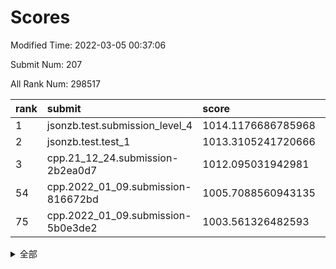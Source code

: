 # Scores

Modified Time: 2022-03-05 00:37:06

Submit Num: 207

All Rank Num: 298517

| rank |               submit               |       score        |       sigma        | pk_num |
| :--- | :--------------------------------- | :----------------- | :----------------- | :----- |
| 1    | jsonzb.test.submission_level_4     | 1014.1176686785968 | 0.8175898057787315 | 5766   |
| 2    | jsonzb.test.test_1                 | 1013.3105241720666 | 0.8255403720153262 | 5771   |
| 3    | cpp.21_12_24.submission-2b2ea0d7   | 1012.095031942981  | 0.7850426819063808 | 5768   |
| 54   | cpp.2022_01_09.submission-816672bd | 1005.7088560943135 | 0.7184663557415973 | 5760   |
| 75   | cpp.2022_01_09.submission-5b0e3de2 | 1003.561326482593  | 0.7241697952890889 | 5768   |


<details>
<summary>全部</summary>

| rank |                 submit                 |       score        |       sigma        | pk_num |
| :--- | :------------------------------------- | :----------------- | :----------------- | :----- |
| 1    | jsonzb.test.submission_level_4         | 1014.1176686785968 | 0.8175898057787315 | 5766   |
| 2    | jsonzb.test.test_1                     | 1013.3105241720666 | 0.8255403720153262 | 5771   |
| 3    | cpp.21_12_24.submission-2b2ea0d7       | 1012.095031942981  | 0.7850426819063808 | 5768   |
| 4    | gobigger.level_3.submission_level_3_35 | 1011.39972623036   | 0.7685895400730006 | 5768   |
| 5    | gobigger.level_3.submission_level_3_0  | 1011.1976974202615 | 0.7764187823609681 | 5765   |
| 6    | gobigger.level_3.submission_level_3_26 | 1011.1837995930161 | 0.770437607532116  | 5770   |
| 7    | gobigger.level_3.submission_level_3_44 | 1011.0340231272588 | 0.7708773801671963 | 5768   |
| 8    | gobigger.level_3.submission_level_3_32 | 1011.0164590440494 | 0.7789161143921229 | 5766   |
| 9    | gobigger.level_3.submission_level_3_10 | 1010.9287727633492 | 0.7693355661213662 | 5768   |
| 10   | gobigger.level_3.submission_level_3_4  | 1010.9151191420443 | 0.7609205776163238 | 5770   |
| 11   | gobigger.level_3.submission_level_3_29 | 1010.8937837656418 | 0.7598605107459058 | 5766   |
| 12   | gobigger.level_3.submission_level_3_46 | 1010.8792002616306 | 0.7664542037799618 | 5764   |
| 13   | gobigger.level_3.submission_level_3_1  | 1010.8262773524206 | 0.7935697246244021 | 5769   |
| 14   | gobigger.level_3.submission_level_3_3  | 1010.8200045387454 | 0.7706558914365728 | 5767   |
| 15   | gobigger.level_3.submission_level_3_28 | 1010.6574176418693 | 0.749290414345968  | 5771   |
| 16   | gobigger.level_3.submission_level_3_30 | 1010.567359501275  | 0.7790904118678234 | 5768   |
| 17   | gobigger.level_3.submission_level_3_36 | 1010.5520681429899 | 0.7700642894360722 | 5770   |
| 18   | gobigger.level_3.submission_level_3_34 | 1010.501814264373  | 0.7733561759698322 | 5774   |
| 19   | gobigger.level_3.submission_level_3_24 | 1010.3882573431093 | 0.7603667878669256 | 5769   |
| 20   | gobigger.level_3.submission_level_3_8  | 1010.3793890997606 | 0.7784443193064383 | 5771   |
| 21   | gobigger.level_3.submission_level_3_38 | 1010.2135552008498 | 0.7588238795498569 | 5772   |
| 22   | gobigger.level_3.submission_level_3_7  | 1010.2076618105851 | 0.7635290686040457 | 5768   |
| 23   | gobigger.level_3.submission_level_3_16 | 1010.1921905807931 | 0.7618546883935112 | 5769   |
| 24   | gobigger.level_3.submission_level_3_42 | 1010.1414184938099 | 0.7625863383743682 | 5769   |
| 25   | gobigger.level_3.submission_level_3_14 | 1010.0875496137743 | 0.7718767338615886 | 5768   |
| 26   | gobigger.level_3.submission_level_3_43 | 1010.0748064139334 | 0.7701309733401837 | 5768   |
| 27   | gobigger.level_3.submission_level_3_6  | 1010.059170607368  | 0.7713100068305239 | 5769   |
| 28   | gobigger.level_3.submission_level_3_41 | 1009.9706129542491 | 0.758470992007686  | 5768   |
| 29   | gobigger.level_3.submission_level_3_9  | 1009.964138291259  | 0.7543311983910141 | 5767   |
| 30   | gobigger.level_3.submission_level_3_22 | 1009.923194063876  | 0.7644467523316687 | 5772   |
| 31   | gobigger.level_3.submission_level_3_2  | 1009.900058133454  | 0.7762195563228738 | 5767   |
| 32   | gobigger.level_3.submission_level_3_45 | 1009.8757749191287 | 0.7459917334129201 | 5768   |
| 33   | gobigger.level_3.submission_level_3_15 | 1009.8714273732319 | 0.7625844482775458 | 5766   |
| 34   | gobigger.level_3.submission_level_3_33 | 1009.7764177681398 | 0.776391888356282  | 5768   |
| 35   | gobigger.level_3.submission_level_3_31 | 1009.7581229983017 | 0.7693505126797916 | 5768   |
| 36   | gobigger.level_3.submission_level_3_37 | 1009.74391785738   | 0.759814321852584  | 5767   |
| 37   | gobigger.level_3.submission_level_3_27 | 1009.5050989574145 | 0.7615136252935643 | 5767   |
| 38   | gobigger.level_3.submission_level_3_11 | 1009.3890202078437 | 0.7681192261134243 | 5767   |
| 39   | gobigger.level_3.submission_level_3_21 | 1009.3855084257943 | 0.7455535651866309 | 5766   |
| 40   | gobigger.level_3.submission_level_3_40 | 1009.356534276399  | 0.7350249898182544 | 5763   |
| 41   | gobigger.level_3.submission_level_3_47 | 1009.3512516302077 | 0.7370825419935962 | 5774   |
| 42   | gobigger.level_3.submission_level_3_49 | 1009.3349315838635 | 0.7560315684983304 | 5769   |
| 43   | gobigger.level_3.submission_level_3_48 | 1009.2682023507839 | 0.7365121152794643 | 5770   |
| 44   | gobigger.level_3.submission_level_3_17 | 1009.2136643147999 | 0.7513082463031487 | 5767   |
| 45   | gobigger.level_3.submission_level_3_25 | 1009.1753875878369 | 0.7534370231997649 | 5770   |
| 46   | gobigger.level_3.submission_level_3_23 | 1009.1548668303002 | 0.7456313351050289 | 5769   |
| 47   | gobigger.level_3.submission_level_3_39 | 1008.9299146603395 | 0.7519483172429701 | 5766   |
| 48   | gobigger.level_3.submission_level_3_12 | 1008.8704516893075 | 0.7232070423941968 | 5773   |
| 49   | gobigger.level_3.submission_level_3_13 | 1008.8702030120986 | 0.7704307220558351 | 5768   |
| 50   | gobigger.level_3.submission_level_3_18 | 1008.8165673559994 | 0.7407106081970668 | 5771   |
| 51   | gobigger.level_3.submission_level_3_19 | 1008.4115102956762 | 0.7503424376660839 | 5766   |
| 52   | gobigger.level_3.submission_level_3_5  | 1008.160352421138  | 0.732179158968648  | 5770   |
| 53   | gobigger.level_3.submission_level_3_20 | 1007.7617943255093 | 0.7243777070889358 | 5768   |
| 54   | cpp.2022_01_09.submission-816672bd     | 1005.7088560943135 | 0.7184663557415973 | 5760   |
| 55   | gobigger.level_1.submission_level_1_47 | 1004.8184338903742 | 0.733132601401142  | 5773   |
| 56   | gobigger.level_1.submission_level_1_8  | 1004.7218255000624 | 0.7260739192964095 | 5772   |
| 57   | gobigger.level_1.submission_level_1_15 | 1004.5692157491296 | 0.7097457026532248 | 5772   |
| 58   | gobigger.level_1.submission_level_1_24 | 1004.4758217211156 | 0.7230403140478975 | 5770   |
| 59   | gobigger.level_1.submission_level_1_10 | 1004.4433961264306 | 0.7183637190885743 | 5768   |
| 60   | gobigger.level_1.submission_level_1_14 | 1004.3036846089535 | 0.7326192629251865 | 5768   |
| 61   | gobigger.level_1.submission_level_1_35 | 1004.2607235482611 | 0.7175449220910598 | 5767   |
| 62   | gobigger.level_1.submission_level_1_27 | 1004.1820563071403 | 0.7225361121365782 | 5766   |
| 63   | gobigger.level_1.submission_level_1_46 | 1004.1662948073993 | 0.7106488493941215 | 5770   |
| 64   | gobigger.level_1.submission_level_1_38 | 1004.1546913722517 | 0.7068691545741957 | 5765   |
| 65   | gobigger.level_1.submission_level_1_1  | 1004.125313804445  | 0.7285889232890592 | 5769   |
| 66   | gobigger.level_1.submission_level_1_5  | 1003.9729880716596 | 0.7130306182427915 | 5766   |
| 67   | gobigger.level_1.submission_level_1_21 | 1003.9300888324406 | 0.7050360424225735 | 5768   |
| 68   | gobigger.level_1.submission_level_1_42 | 1003.7711571558635 | 0.7150586214941679 | 5772   |
| 69   | gobigger.level_1.submission_level_1_44 | 1003.7652349215218 | 0.7115683294902495 | 5766   |
| 70   | gobigger.level_1.submission_level_1_28 | 1003.6956345808993 | 0.7123868177065479 | 5767   |
| 71   | gobigger.level_1.submission_level_1_9  | 1003.6885583356756 | 0.7307339416464983 | 5769   |
| 72   | gobigger.level_1.submission_level_1_22 | 1003.6269498198986 | 0.7258947284439417 | 5765   |
| 73   | gobigger.level_1.submission_level_1_0  | 1003.5814633579622 | 0.7138200107702191 | 5766   |
| 74   | gobigger.level_1.submission_level_1_43 | 1003.5635744059333 | 0.7267972689013137 | 5765   |
| 75   | cpp.2022_01_09.submission-5b0e3de2     | 1003.561326482593  | 0.7241697952890889 | 5768   |
| 76   | gobigger.level_1.submission_level_1_12 | 1003.5611059702152 | 0.7220112595158749 | 5762   |
| 77   | gobigger.level_1.submission_level_1_49 | 1003.5002181995936 | 0.733809398249563  | 5767   |
| 78   | gobigger.level_1.submission_level_1_34 | 1003.4625212894739 | 0.714775487001911  | 5770   |
| 79   | gobigger.level_1.submission_level_1_40 | 1003.284512633022  | 0.7122172027896281 | 5770   |
| 80   | gobigger.level_1.submission_level_1_48 | 1003.2833864670157 | 0.7221282636867576 | 5771   |
| 81   | gobigger.level_1.submission_level_1_29 | 1003.2152512313081 | 0.7046649480529236 | 5769   |
| 82   | gobigger.level_1.submission_level_1_37 | 1003.2106526449697 | 0.7054891033508699 | 5769   |
| 83   | gobigger.level_1.submission_level_1_6  | 1003.185319910243  | 0.7189414548412432 | 5765   |
| 84   | gobigger.level_1.submission_level_1_33 | 1003.1645759232355 | 0.7240791967639686 | 5768   |
| 85   | gobigger.level_1.submission_level_1_18 | 1003.1455846104269 | 0.7223526763859577 | 5772   |
| 86   | gobigger.level_1.submission_level_1_16 | 1003.1157225783926 | 0.717424541567379  | 5766   |
| 87   | gobigger.level_1.submission_level_1_2  | 1003.0323294373752 | 0.7163078350439269 | 5770   |
| 88   | gobigger.level_1.submission_level_1_39 | 1002.9855630626054 | 0.7106012590798955 | 5768   |
| 89   | gobigger.level_1.submission_level_1_7  | 1002.9852908824561 | 0.7209840773150245 | 5770   |
| 90   | gobigger.level_1.submission_level_1_13 | 1002.9263451289918 | 0.7293729910584626 | 5769   |
| 91   | gobigger.level_1.submission_level_1_36 | 1002.920726420663  | 0.7137329410297809 | 5765   |
| 92   | gobigger.level_1.submission_level_1_45 | 1002.9010270109026 | 0.7089027853049776 | 5771   |
| 93   | gobigger.level_1.submission_level_1_4  | 1002.8528875130746 | 0.7099179180075545 | 5768   |
| 94   | gobigger.level_1.submission_level_1_30 | 1002.830717028201  | 0.7000144805763528 | 5775   |
| 95   | gobigger.level_1.submission_level_1_32 | 1002.8300152986877 | 0.7097580375043456 | 5766   |
| 96   | gobigger.level_1.submission_level_1_3  | 1002.7779397132674 | 0.7134501122680278 | 5770   |
| 97   | gobigger.level_1.submission_level_1_11 | 1002.7507085261568 | 0.7112798713463182 | 5767   |
| 98   | gobigger.level_1.submission_level_1_20 | 1002.7495414270448 | 0.7100898062070568 | 5766   |
| 99   | gobigger.level_1.submission_level_1_41 | 1002.744842043108  | 0.7164913838057178 | 5769   |
| 100  | gobigger.level_1.submission_level_1_31 | 1002.6859351361958 | 0.7155026939273564 | 5763   |
| 101  | gobigger.level_1.submission_level_1_17 | 1002.6352051199337 | 0.7202348388667782 | 5774   |
| 102  | gobigger.level_1.submission_level_1_23 | 1002.2363860135498 | 0.7130905431813843 | 5766   |
| 103  | gobigger.level_1.submission_level_1_19 | 1002.1336956741048 | 0.7109358151259549 | 5771   |
| 104  | gobigger.level_1.submission_level_1_25 | 1001.6617270114604 | 0.716270900791245  | 5772   |
| 105  | gobigger.level_1.submission_level_1_26 | 1000.6483391281891 | 0.7148578877798439 | 5769   |
| 106  | gobigger.random.submission_random_5    | 997.4376364597085  | 0.7016437322166749 | 5769   |
| 107  | gobigger.random.submission_random_19   | 997.3046000044884  | 0.7123289838644222 | 5770   |
| 108  | gobigger.random.submission_random_29   | 996.9131667839307  | 0.7143644003361256 | 5768   |
| 109  | gobigger.random.submission_random_48   | 996.7167487950467  | 0.7090324365737078 | 5768   |
| 110  | gobigger.random.submission_random_16   | 996.6828189026277  | 0.7102274990271665 | 5766   |
| 111  | gobigger.random.submission_random_37   | 996.5595030274997  | 0.6995022654221594 | 5762   |
| 112  | gobigger.random.submission_random_3    | 996.5066414463256  | 0.7112050105392057 | 5766   |
| 113  | gobigger.random.submission_random_17   | 996.4775245537397  | 0.7133520489495433 | 5769   |
| 114  | gobigger.random.submission_random_32   | 996.4152264860298  | 0.7168502758116171 | 5769   |
| 115  | gobigger.random.submission_random_34   | 996.4142984794116  | 0.70716298520949   | 5770   |
| 116  | gobigger.random.submission_random_30   | 996.2928886950288  | 0.7054882777603966 | 5769   |
| 117  | gobigger.random.submission_random_11   | 996.2100694426365  | 0.7104574600237512 | 5767   |
| 118  | gobigger.random.submission_random_44   | 996.1983009917051  | 0.7126453446107375 | 5767   |
| 119  | gobigger.random.submission_random_27   | 996.1683766447452  | 0.7045289087531409 | 5770   |
| 120  | gobigger.random.submission_random_8    | 996.1640615337166  | 0.7027330014135788 | 5770   |
| 121  | gobigger.random.submission_random_45   | 996.1595236964691  | 0.7002599440648235 | 5768   |
| 122  | gobigger.random.submission_random_13   | 996.133397907488   | 0.7104064257498152 | 5770   |
| 123  | gobigger.random.submission_random_41   | 996.1279727822382  | 0.7231882753261167 | 5765   |
| 124  | gobigger.random.submission_random_36   | 996.1215094815327  | 0.7016842813317772 | 5774   |
| 125  | gobigger.random.submission_random_42   | 996.1180748614338  | 0.7078304392010765 | 5771   |
| 126  | gobigger.random.submission_random_1    | 996.0956706381342  | 0.7098860391196277 | 5767   |
| 127  | gobigger.random.submission_random_28   | 996.0285243686234  | 0.7078797955128365 | 5769   |
| 128  | gobigger.random.submission_random_35   | 996.0231724438413  | 0.7045948261035154 | 5773   |
| 129  | gobigger.random.submission_random_38   | 996.0157468734045  | 0.7045419062755116 | 5764   |
| 130  | gobigger.random.submission_random_2    | 996.0061591813532  | 0.7080961277355425 | 5766   |
| 131  | gobigger.random.submission_random_24   | 995.989290399929   | 0.7022678386361998 | 5762   |
| 132  | gobigger.random.submission_random_25   | 995.9301500344476  | 0.7180503182456354 | 5770   |
| 133  | gobigger.random.submission_random_43   | 995.923301413858   | 0.7236863289670418 | 5764   |
| 134  | gobigger.random.submission_random_14   | 995.9173551625786  | 0.7060478033825967 | 5769   |
| 135  | gobigger.random.submission_random_7    | 995.8979306822907  | 0.7142282497646789 | 5768   |
| 136  | gobigger.random.submission_random_46   | 995.8550423550232  | 0.708114621365054  | 5765   |
| 137  | gobigger.random.submission_random_12   | 995.8387897093198  | 0.7055694179317551 | 5769   |
| 138  | gobigger.random.submission_random_6    | 995.8227405960303  | 0.7072483725234932 | 5773   |
| 139  | gobigger.random.submission_random_9    | 995.7956639246476  | 0.7306483736516026 | 5774   |
| 140  | gobigger.random.submission_random_22   | 995.768249447859   | 0.7074854663981182 | 5770   |
| 141  | gobigger.random.submission_random_26   | 995.73409862021    | 0.7171735693094856 | 5766   |
| 142  | gobigger.random.submission_random_21   | 995.7215098992033  | 0.7138024720234108 | 5771   |
| 143  | gobigger.random.submission_random_39   | 995.6240705385129  | 0.7090858606545254 | 5771   |
| 144  | gobigger.random.submission_random_31   | 995.5708415266284  | 0.7075819042777245 | 5767   |
| 145  | gobigger.random.submission_random_23   | 995.5609059204996  | 0.7036995960762108 | 5766   |
| 146  | gobigger.random.submission_random_33   | 995.5341939308621  | 0.7140364767876356 | 5772   |
| 147  | gobigger.random.submission_random_0    | 995.5277482364519  | 0.7190219750376226 | 5769   |
| 148  | gobigger.random.submission_random_20   | 995.4906060834334  | 0.7142157767537411 | 5769   |
| 149  | gobigger.random.submission_random_4    | 995.4803244130678  | 0.7130766661166266 | 5770   |
| 150  | gobigger.random.submission_random_15   | 995.3595972437041  | 0.706961278633791  | 5769   |
| 151  | gobigger.random.submission_random_10   | 995.3495903906872  | 0.7103518919553936 | 5767   |
| 152  | gobigger.random.submission_random_18   | 995.3453297391443  | 0.7143599687269434 | 5758   |
| 153  | gobigger.random.submission_random_47   | 995.3206003610048  | 0.7101193721165062 | 5773   |
| 154  | gobigger.random.submission_random_49   | 994.6953612138503  | 0.7266672793451505 | 5765   |
| 155  | gobigger.level_2.submission_level_2_23 | 994.5746292226715  | 0.719667305722158  | 5769   |
| 156  | gobigger.level_2.submission_level_2_19 | 994.3841381727335  | 0.7272044012727417 | 5769   |
| 157  | gobigger.random.submission_random_40   | 994.2668773187647  | 0.7293541756432241 | 5772   |
| 158  | gobigger.level_2.submission_level_2_39 | 994.0498462547786  | 0.7211612005236744 | 5769   |
| 159  | gobigger.level_2.submission_level_2_24 | 993.8529754479245  | 0.7347975288805665 | 5765   |
| 160  | gobigger.level_2.submission_level_2_38 | 993.4129953826557  | 0.7435178297876085 | 5768   |
| 161  | gobigger.level_2.submission_level_2_1  | 993.2827297221584  | 0.7410247427460842 | 5773   |
| 162  | gobigger.level_2.submission_level_2_28 | 992.9135204591693  | 0.7464814838719882 | 5769   |
| 163  | gobigger.level_2.submission_level_2_40 | 992.9118081396963  | 0.7383242624793684 | 5773   |
| 164  | gobigger.level_2.submission_level_2_17 | 992.9083950058692  | 0.755045913600365  | 5772   |
| 165  | gobigger.level_2.submission_level_2_6  | 992.8465564727464  | 0.7431825398016749 | 5765   |
| 166  | gobigger.level_2.submission_level_2_8  | 992.8207879689085  | 0.7362281638630195 | 5767   |
| 167  | gobigger.level_2.submission_level_2_48 | 992.7229257869202  | 0.7383794635943033 | 5770   |
| 168  | gobigger.level_2.submission_level_2_29 | 992.6258733243942  | 0.7311276226259588 | 5775   |
| 169  | gobigger.level_2.submission_level_2_18 | 992.5815360181326  | 0.7178557226520201 | 5769   |
| 170  | gobigger.level_2.submission_level_2_22 | 992.5753968835644  | 0.7277421465382432 | 5771   |
| 171  | gobigger.level_2.submission_level_2_14 | 992.571552161499   | 0.7330680229222092 | 5770   |
| 172  | gobigger.level_2.submission_level_2_43 | 992.5647706029952  | 0.7400710325713961 | 5767   |
| 173  | gobigger.level_2.submission_level_2_9  | 992.4707308766432  | 0.7321140774505525 | 5768   |
| 174  | gobigger.level_2.submission_level_2_33 | 992.4091801434201  | 0.7399759231858729 | 5767   |
| 175  | gobigger.level_2.submission_level_2_21 | 992.3875429419512  | 0.7436812594295258 | 5768   |
| 176  | gobigger.level_2.submission_level_2_20 | 992.1679011102653  | 0.72329373005334   | 5771   |
| 177  | gobigger.level_2.submission_level_2_41 | 992.0628610342613  | 0.7476970580660924 | 5768   |
| 178  | gobigger.level_2.submission_level_2_25 | 991.970453739917   | 0.7316294216009848 | 5768   |
| 179  | gobigger.level_2.submission_level_2_3  | 991.9061602812794  | 0.7870181971415396 | 5769   |
| 180  | gobigger.level_2.submission_level_2_11 | 991.8883480868922  | 0.7451061362891446 | 5772   |
| 181  | gobigger.level_2.submission_level_2_30 | 991.8262571848651  | 0.7377344676442731 | 5768   |
| 182  | gobigger.level_2.submission_level_2_37 | 991.8200052621484  | 0.7506614609139053 | 5769   |
| 183  | gobigger.level_2.submission_level_2_27 | 991.8127840892481  | 0.7550103329507196 | 5764   |
| 184  | gobigger.level_2.submission_level_2_4  | 991.8002315725092  | 0.7325498271034337 | 5771   |
| 185  | gobigger.level_2.submission_level_2_16 | 991.7194422812054  | 0.7604713235796144 | 5765   |
| 186  | gobigger.level_2.submission_level_2_46 | 991.7089081902083  | 0.7506175915796085 | 5766   |
| 187  | gobigger.level_2.submission_level_2_12 | 991.5776941571784  | 0.7366464987280437 | 5769   |
| 188  | gobigger.level_2.submission_level_2_15 | 991.5755690714045  | 0.7532540292035725 | 5766   |
| 189  | gobigger.level_2.submission_level_2_42 | 991.501534806831   | 0.7482423121328102 | 5767   |
| 190  | gobigger.level_2.submission_level_2_13 | 991.4523373364431  | 0.771856523854231  | 5774   |
| 191  | gobigger.level_2.submission_level_2_44 | 991.388353761672   | 0.7595656152357271 | 5768   |
| 192  | gobigger.level_2.submission_level_2_45 | 991.3562846818178  | 0.7654457245029062 | 5770   |
| 193  | gobigger.level_2.submission_level_2_7  | 991.3404785722765  | 0.7420553300949155 | 5767   |
| 194  | gobigger.level_2.submission_level_2_2  | 991.3222545494891  | 0.7562737197931583 | 5770   |
| 195  | gobigger.level_2.submission_level_2_35 | 991.1965259049823  | 0.7487153345080695 | 5769   |
| 196  | gobigger.level_2.submission_level_2_49 | 991.096487632608   | 0.7540670849874285 | 5767   |
| 197  | gobigger.level_2.submission_level_2_0  | 991.0509621555949  | 0.771464867787141  | 5767   |
| 198  | gobigger.level_2.submission_level_2_31 | 991.0495469022292  | 0.7446734652619009 | 5767   |
| 199  | gobigger.level_2.submission_level_2_34 | 991.0260319211716  | 0.7665451336003412 | 5768   |
| 200  | gobigger.level_2.submission_level_2_36 | 990.9386472862085  | 0.7730998012756055 | 5769   |
| 201  | gobigger.level_2.submission_level_2_26 | 990.869821811575   | 0.7585675340233992 | 5771   |
| 202  | gobigger.level_2.submission_level_2_5  | 990.7762743538074  | 0.7756921617451417 | 5773   |
| 203  | gobigger.level_2.submission_level_2_32 | 990.6210192195849  | 0.7379470265061039 | 5770   |
| 204  | gobigger.level_2.submission_level_2_10 | 990.3352559281946  | 0.7948157733099076 | 5767   |
| 205  | gobigger.level_2.submission_level_2_47 | 989.807326485148   | 0.7693279793246364 | 5771   |
| 206  | gobigger.none.submission_none_0        | 979.2013715432522  | 1.1677958982961907 | 5768   |
| 207  | gobigger.none.submission_none_1        | 975.4533863962581  | 1.512498850776621  | 5765   |

</details>
